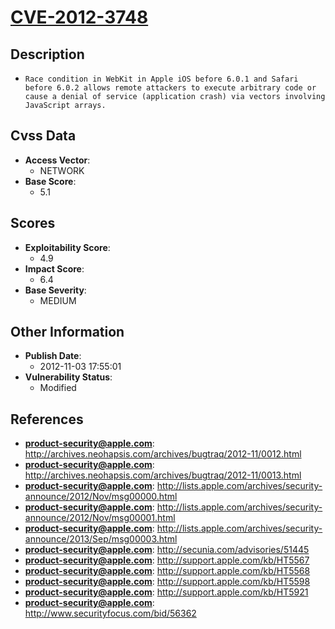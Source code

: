 
# [CVE-2012-3748](https://cve.mitre.org/cgi-bin/cvename.cgi?name=CVE-2012-3748)

## Description

- `Race condition in WebKit in Apple iOS before 6.0.1 and Safari before 6.0.2 allows remote attackers to execute arbitrary code or cause a denial of service (application crash) via vectors involving JavaScript arrays.`

## Cvss Data

- **Access Vector**:
  - NETWORK
- **Base Score**:
  - 5.1

## Scores

- **Exploitability Score**:
  - 4.9
- **Impact Score**:
  - 6.4
- **Base Severity**:
  - MEDIUM

## Other Information

- **Publish Date**:
  - 2012-11-03 17:55:01
- **Vulnerability Status**:
  - Modified

## References

- **product-security@apple.com**: http://archives.neohapsis.com/archives/bugtraq/2012-11/0012.html
- **product-security@apple.com**: http://archives.neohapsis.com/archives/bugtraq/2012-11/0013.html
- **product-security@apple.com**: http://lists.apple.com/archives/security-announce/2012/Nov/msg00000.html
- **product-security@apple.com**: http://lists.apple.com/archives/security-announce/2012/Nov/msg00001.html
- **product-security@apple.com**: http://lists.apple.com/archives/security-announce/2013/Sep/msg00003.html
- **product-security@apple.com**: http://secunia.com/advisories/51445
- **product-security@apple.com**: http://support.apple.com/kb/HT5567
- **product-security@apple.com**: http://support.apple.com/kb/HT5568
- **product-security@apple.com**: http://support.apple.com/kb/HT5598
- **product-security@apple.com**: http://support.apple.com/kb/HT5921
- **product-security@apple.com**: http://www.securityfocus.com/bid/56362
